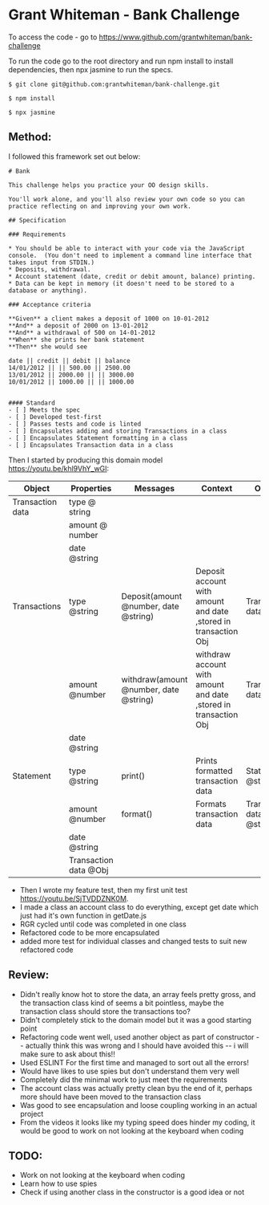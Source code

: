 # Grant Whiteman - Bank Challenge

To access the code - go to https://www.github.com/grantwhiteman/bank-challenge

To run the code go to the root directory and run npm install to install dependencies, then npx jasmine to run the specs.
```
$ git clone git@github.com:grantwhiteman/bank-challenge.git
```
```
$ npm install
```
```
$ npx jasmine
```


## Method:

I followed this framework set out below:



```
# Bank

This challenge helps you practice your OO design skills.

You'll work alone, and you'll also review your own code so you can practice reflecting on and improving your own work.

## Specification

### Requirements

* You should be able to interact with your code via the JavaScript console.  (You don't need to implement a command line interface that takes input from STDIN.)
* Deposits, withdrawal.
* Account statement (date, credit or debit amount, balance) printing.
* Data can be kept in memory (it doesn't need to be stored to a database or anything).

### Acceptance criteria

**Given** a client makes a deposit of 1000 on 10-01-2012  
**And** a deposit of 2000 on 13-01-2012  
**And** a withdrawal of 500 on 14-01-2012  
**When** she prints her bank statement  
**Then** she would see

```
```
date || credit || debit || balance
14/01/2012 || || 500.00 || 2500.00
13/01/2012 || 2000.00 || || 3000.00
10/01/2012 || 1000.00 || || 1000.00
```
```

#### Standard
- [ ] Meets the spec
- [ ] Developed test-first
- [ ] Passes tests and code is linted
- [ ] Encapsulates adding and storing Transactions in a class
- [ ] Encapsulates Statement formatting in a class
- [ ] Encapsulates Transaction data in a class
```
Then I started by producing this domain model https://youtu.be/khl9VhY_wGI:

|Object|Properties|Messages|Context|Output|
|---|---|---|---|---|
|Transaction data|type @ string||||
||amount @ number||||
||date @string||||
|Transactions|type @string|Deposit(amount @number, date @string)|Deposit account with amount and date ,stored in transaction Obj|Transaction data @obj|
||amount @number|withdraw(amount @number, date @string)|withdraw account with amount and date ,stored in transaction Obj|Transaction data @obj|
||date @string||||
|Statement|type @string|print()|Prints formatted transaction data|Statement @string|
||amount @number|format()|Formats transaction data|Transaction data @string|
||date @string||||
||Transaction data @Obj||||

- Then I wrote my feature test, then my first unit test https://youtu.be/SjTVDDZNK0M.
- I made a class an account class to do everything, except get date which just had it's own function in getDate.js
- RGR cycled until code was completed in one class
- Refactored code to be more encapsulated
- added more test for individual classes and changed tests to suit new refactored code


## Review:
- Didn't really know hot to store the data, an array feels pretty gross, and the transaction class kind of seems a bit pointless, maybe the transaction class should store the transactions too?
- Didn't completely stick to the domain model but it was a good starting point
- Refactoring code went well, used another object as part of constructor -- actually think this was wrong and I should have avoided this -- i will make sure to ask about this!!
- Used ESLINT For the first time and managed to sort out all the errors!
- Would have likes to use spies but don't understand them very well
- Completely did the minimal work to just meet the requirements
- The account class was actually pretty clean byu the end of it, perhaps more should have been moved to the transaction class
- Was good to see encapsulation and loose coupling working in an actual project
- From the videos it looks like my typing speed does hinder my coding, it would be good to work on not looking at the keyboard when coding

## TODO:
- Work on not looking at the keyboard when coding
- Learn how to use spies
- Check if using another class in the constructor is a good idea or not 